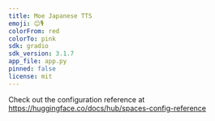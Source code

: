 ```yaml
---
title: Moe Japanese TTS
emoji: 😊🎙️
colorFrom: red
colorTo: pink
sdk: gradio
sdk_version: 3.1.7
app_file: app.py
pinned: false
license: mit
---
```


Check out the configuration reference at https://huggingface.co/docs/hub/spaces-config-reference
